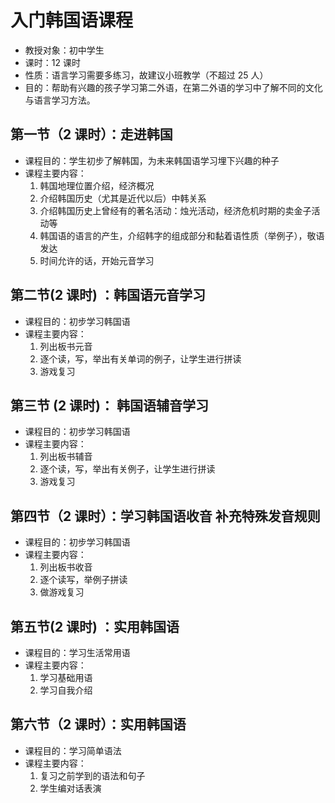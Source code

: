# 入门韩国语课程

- 教授对象：初中学生
- 课时：12 课时
- 性质：语言学习需要多练习，故建议小班教学（不超过 25 人）
- 目的：帮助有兴趣的孩子学习第二外语，在第二外语的学习中了解不同的文化与语言学习方法。

## 第一节（2 课时）：走进韩国

- 课程目的：学生初步了解韩国，为未来韩国语学习埋下兴趣的种子
- 课程主要内容：
  1. 韩国地理位置介绍，经济概况
  2. 介绍韩国历史（尤其是近代以后）中韩关系
  3. 介绍韩国历史上曾经有的著名活动：烛光活动，经济危机时期的卖金子活动等
  4. 韩国语的语言的产生，介绍韩字的组成部分和黏着语性质（举例子），敬语发达
  5. 时间允许的话，开始元音学习

## 第二节(2 课时) ：韩国语元音学习

- 课程目的：初步学习韩国语
- 课程主要内容：
  1. 列出板书元音
  2. 逐个读，写，举出有关单词的例子，让学生进行拼读
  3. 游戏复习

## 第三节 (2 课时)： 韩国语辅音学习

- 课程目的：初步学习韩国语
- 课程主要内容：
  1. 列出板书辅音
  2. 逐个读，写，举出有关例子，让学生进行拼读
  3. 游戏复习

## 第四节（2 课时）：学习韩国语收音 补充特殊发音规则

- 课程目的：初步学习韩国语
- 课程主要内容：
  1. 列出板书收音
  2. 逐个读写，举例子拼读
  3. 做游戏复习

## 第五节(2 课时) ：实用韩国语

- 课程目的：学习生活常用语
- 课程主要内容：
  1. 学习基础用语
  2. 学习自我介绍

## 第六节（2 课时）：实用韩国语

- 课程目的：学习简单语法
- 课程主要内容：
  1. 复习之前学到的语法和句子
  2. 学生编对话表演
